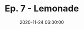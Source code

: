 ---
layout: default
title: "Ep. 7 - Lemonade"
date: 2020-11-24 06:00:00
file: https://ia801400.us.archive.org/7/items/sss_lemonade/sss_lemonade.mp3
file_itunes: https://ia801400.us.archive.org/7/items/sss_lemonade/sss_lemonade.mp3
excerpt: This week we combine the optical and the aural with Beyonce’s Lemonade, a visual album that accompanies her 6th studio album. A narrative that speaks to the individual in tandem with the collective, Lemonade offers a glimpse into the Black Female experience and generational trauma embellished with poetry, history, and culture. In this episode, we take a deep-dive into philosophical interpretations of the work, the criticism it received, and how Lemonade is a strategic pawn in the Knowles-Carter discography.
summary: This week we combine the optical and the aural with Beyonce’s Lemonade, a visual album that accompanies her 6th studio album. A narrative that speaks to the individual in tandem with the collective, Lemonade offers a glimpse into the Black Female experience and generational trauma embellished with poetry, history, and culture. In this episode, we take a deep-dive into philosophical interpretations of the work, the criticism it received, and how Lemonade is a strategic pawn in the Knowles-Carter discography.
duration: "56:48" #audio length in min
length: "60860433" #filesize in byte
explicit: "yes" #other option is no
block: "no" #means is shown in itunes
categories: episodes
---